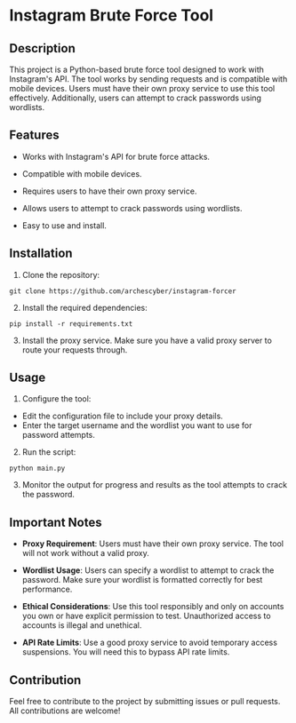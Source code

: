 # Instagram Brute Force Tool

## Description

This project is a Python-based brute force tool designed to work with Instagram's API. The tool works by sending requests and is compatible with mobile devices. Users must have their own proxy service to use this tool effectively. Additionally, users can attempt to crack passwords using wordlists.

## Features

- Works with Instagram's API for brute force attacks.
- Compatible with mobile devices.
- Requires users to have their own proxy service.
- Allows users to attempt to crack passwords using wordlists.

- Easy to use and install.

## Installation

1. Clone the repository:

```
git clone https://github.com/archescyber/instagram-forcer
```

2. Install the required dependencies:

```
pip install -r requirements.txt
```

3. Install the proxy service.  Make sure you have a valid proxy server to route your requests through.

## Usage

1. Configure the tool:
- Edit the configuration file to include your proxy details.
- Enter the target username and the wordlist you want to use for password attempts.

2. Run the script:

```
python main.py
```

3. Monitor the output for progress and results as the tool attempts to crack the password.

## Important Notes

- **Proxy Requirement**: Users must have their own proxy service. The tool will not work without a valid proxy.

- **Wordlist Usage**: Users can specify a wordlist to attempt to crack the password. Make sure your wordlist is formatted correctly for best performance.

- **Ethical Considerations**: Use this tool responsibly and only on accounts you own or have explicit permission to test. Unauthorized access to accounts is illegal and unethical.
- **API Rate Limits**: Use a good proxy service to avoid temporary access suspensions. You will need this to bypass API rate limits.

## Contribution

Feel free to contribute to the project by submitting issues or pull requests. All contributions are welcome!
